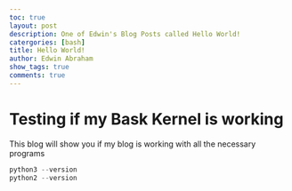 ```yaml
---
toc: true
layout: post
description: One of Edwin's Blog Posts called Hello World!
catergories: [bash]
title: Hello World!
author: Edwin Abraham
show_tags: true
comments: true
---
```


# Testing if my Bask Kernel is working

This blog will show you if my blog is working with all the necessary programs
```python
python3 --version
python2 --version
```